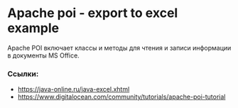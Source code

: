 # Apache poi - export to excel example
Apache POI включает классы и методы для чтения и записи информации в документы MS Office.

### Ссылки:
* https://java-online.ru/java-excel.xhtml
* https://www.digitalocean.com/community/tutorials/apache-poi-tutorial
